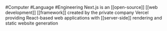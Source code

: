 #Computer #Language #Engineering 
Next.js is an [[open-source]] [[web development]] [[framework]] created by the private company Vercel providing React-based web applications with [[server-side]] rendering and static website generation